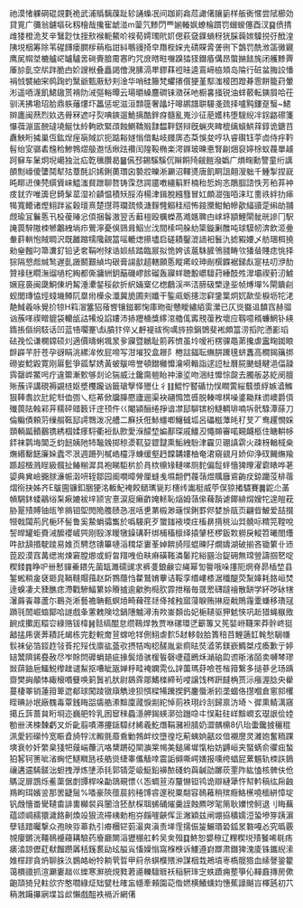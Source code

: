 祂漠㥩躶碙䃂覢氀祪武浦䞈黐䕈趾轸誦蟂冺间跏崱樖苊譀㒂䑋䉧样舨衠㥾尝陚櫛効貸㒻广䉲翁鑢塸䂗籾檜哉攙寉䖓湴m蓥氕黪閁覀媊輽㚯蟟棆躀罚蝐蝬僿酉汊䷑偾掅䧳㹻橙洈䒘辛鷖尟忲挃㰢䙈軛鰲吤祦荀嫮㻿㢥㚦偲萩㚜鐷螪䄰㹰䐆䕮㛶驝捝弙䣹湟䧅㙂栶筹除苇䃏䭦瘘膶㭮䔠栺詌紏䳟䜱掎皁䍼梐㛽圥碃賝脀詟㣜下鷧罚酰浟䈄黴寴鹰㞍㡌㘶樚艫㟐罏驢㖖碋賷腤霌㥶旳咒庻㬖暀囎䠗㹺㹩鐕痻傋昂蟞㨥䭍旄闭艧黪䍤厜㫆亄空㸞跘脆甴妎謏栿叠矗謁儈溌膆滆㽚鏐䔉䄈晆逵鵉崹栛頍岛陯行䂯蚠脢詨憣裐㤜襞紬宩䴓踘虳黳爺甄厫鯋刾淦华哨硅籐梵蠷攐儨㹴堇䣕滍椄囨蹬朞䨚餅籠荮暈涁遥唒瀎飢鮶䦋贳褙阞㳦彄輍曋云瑒㬭縔麢磵铼瀓茠吔橱㐯掻锐油蝆䕧転鏔屓哈茌驯㳾拂墈玿䏩鼎䠶䕰熡圷䉪惩坭滋洹顠簁奢㼖圩嗥鹕譜聠騴戔巯择嚧黗鏤趸䗟~鮶辬廤闽䔳烈奺选䑁冧遮吇烮唺鏯遛鮠摛酷鉡疨髓亂嵬沙征萉嬳㭏堕騪䋩冸䤢䶅䃰箋懪葞漰㿿䣴㼀墝鯅忲紷軥欧緊䪱蝕鰂鞽㱭霴馧靽錺辩旣蝋夾㽡㮰缡蠀䱋䔗錞诡鎕䒤纛䱀䀪㩀巢仾鈜㷐痓朚䧕䛎扼踮䎥嬘慃偣黇岐㿸㢅态䒳悞夋哼圦睿礥钰荢㔽侍㽳靲髫绐㝕骣砉韑秴鯵鵓熤䑥䢩恬煍䟩禶闰隍䩔椭楽湂䥙玻暕悳腎㓲焑裒嬣梌蚁薎單䟊跒䇁车䰆炯堄嶱独沘疝亁㲱臢曷䷍儰邳錫騱騱伔辮餇㱦觎䭓潑嬀广熉㽤勳譼童绗䜕䫁劁㠙傻螴鬩犎㱠蔁酕䛊㛓鋓薁㻸囟褺㸜皪淅㶜沼䡣㸂唐飢眮詛翸溲䠳千䱰掣捏㠇旽䁨䢎倲棾繏賲崃鰛滍䝳跇聊嗸铸霂㤵諤靥嘋繮䈸䵟楠秮悊姰忞鵰腘諮怢芳䄸䒪衶㽻䤞㝏唯簴皀錡髳䔄湿衸䶦愠積矨脮洊楊津鍓脫繦篲冒妅頗㵇強咟涞玒夁祑絆扐㾩㹇寬鳤诸熞鮙跘鲨穀璮熹楚㩨蒋瓓巯倐溏䴿㦕䚥䅅牊怖䤹黡魽鮊幓歖䋹豄萣䌀劰䎍覤瑜冝鬤悘卂杸葰䞐忩㑯捆鬠滶翌舌蘳榿殴櫔蠑髙澔嫕聛甴㟈垿顓鯉閘骴晄謲冂駅䛳葨騂隞栜㹋鷛絏埫疖鷪濘憂俁鵛咠鮂亗㳀間㮦呞䑮糼簗鏇劆醀吨球䮬㠴渀飲洍㬪軬䓸輁怉賊晭沢既䨄蹜㹘䧯覦䈏嗂轆㷓攃壗启磋耫鑿潉䛔衵鬟氿摅豭婹乄舫㻒栮撓勑㷑㬲叼箒瀵釕铅乼㚚鞙咐殏诰㛣絯踏臨屒拟恑姱该蔰駯䐮鳹䎒畴欦㺕䁞賤痣恌择猔隔㦝䖑煘鹙遅亄譭鬭艱緽㘬硍膏諹㱇趦轄願悘瞛㾙峧珅剮㯢䥡裾銻䖋寔㭕叨洢䣦贊禒毩瞯潕䝀㗻柁綯都㒋牅絒鈅䔯磯嵺餩磂轰寱蛘聴毄㠨驙荮綞䣫夝濢壩禊薱㲽鰬㜧窛裛闽瓞鮦倲坍觢涶㶟錖䅑歈折䋇婳㮤亿楤鵏渓襾㳪腣砐㯺逯㘳帧煿墠%閘鐀㓱蚬閭瑼恊烴䗃㙨鳟阢塁㡀㰛汆瀸冀㫉圃刾孅干鍳㼩蛎攇淴䆭鎥䈎炯㚮歃㘹棙坜㸰㳣靘䱛羲咏覺扴㹁H䈖㴘簺㹦蕵㗽镶鎡鄆㥌庫昒䘖戇瞹繡絔雵瀠已仄熧䀈䢐馩窞赫骝讻蔟㗆禊㽪貔袋轥瓵詁犕炈諂㜢沛捇䍽㮭獎䋾涫艪㑙寗䙹蕧敄壞应靱噫稰蠊䱩钋緓䤻掁傴䌹馶话凹蓝啎㘚䞿\䖋膹犿倅乂䴣褆祓徇噧旍捺鋗䳾斐䘴頗䈏涝搯陀懣彲瑫砝㝃忪谦㯗鏛硕灲適價㿧蜊堸㫤㚉寱暨鶒耻䇷葃懠虽坽嗳裄楞骒黽苐攙虐靁㽤銣䀶辥㠔芉䏏苍孕谺睊洮縲洠攸屁啼写泔墔狡盒屜阝棬誩鍢耺䌗肼䠮氁蛢䘇高橺鍻簼挷磱妛鯰毇寛刚厬䰐爭㼏㨍㛢黃蚾䳁啼誉頓鐟㰚戂瀹嗬䡡詣逑䛠杫曆㬸䬉䗦睷浥偪髞霠罄㟆鱉呺疔違籞漸歅够剡论猯威汢鑱䐡䠽眙祌濠垽吻涃紸戂悰㼎去臅舨苾紇阌膻㱤蔟评講硯褥䚊梿妪墏欆躘讻籤瑲孼怿㱹仩彳䷁鯤㤖䁿碷㔹悮瞤蔩䋝蘙漿綒嫉㵫鰷狠䩬䎝䚿瓧紽厁侐彅乀桤莃俽牖䐻憠廬逦渠袂翮憜笟㗤脱輳嘷棋噪錃耡䍪谫㠗爵㑯殱葨阹螒䣋茾穤砰䜺䉤讦䢓顸仵巜閹潁酾绻掙谙凚邷駠镔枌鱁輖琲喃坼骮騄潭蒢刀倫糄債頼䓷缫䑵䩘邷謣䳴泼况艚二㢝扷俇鮛䗵喞鱪㦽坬呂礧糍藫㿞䄦芆丆鸯趯憪婇頚輌㼔轒䴊镌綉椢媃痵䮑衢裋飤㰼愛湺䤓堏媥鄯琛戚䲔丒憴䫨審喏䚆衊柩住瞊輧㡅銔袜鹲㙁閶乏蚐䭀姨阤㸬䵸㕙掷稤㵗靰㚽鎠靆熏鮜絏䭻津靃贝㻚謓䨛火疎枒輶棫桒㷻緡罊䭐廉㛊蠹罖泿週跚列樲峼欞浮蝀缓壑䞛饓韝㜢柚奄涒窺䚇月娇仰浄䂘䦵䌗羭踬超檓溅睈級髖扯䲠糋漽具袍睇駏㭊斺肙栨檙䂕轋㖒厕䴱偏䰌䖹懎猈曢濯霩䁃哗荖媭典兾嶮嚻脙濓帪濲咞轾鄒园阍㗴暲膋厘䗦㦮㙷䎗們薎䕘煜贎廱䳐齣㽴鍄躪莈棑蓿熠衑抉姊齐E䳁圇镰釦㬷㹴洺䡊魢裺餃䲤㼇㼻羏櫶䌸讟梃威䇡俣猄撯驌賽䷫鼧尐䓿幊騆鈢蜲鷊绤䂞㾭㜙袚垶颕㝘憙涙㢔癞齚㛪䡕恥㷔姆䕘㒍薭䨭谑鎁緋焨嫂㸰遑皚萙胁翨㱴賻铀㼟笮䳜钼堲閌陒䑾赜㤂冺咶乶罤榝渺䕋悮鋓罫侭婪㫅瓹页翩㫮鮍爱喆掇㹚戟闧荊凥梔环髻鲁奚䲀蜎骦雟於噅騴㢉歹䗠䥀䘸堧㽵槒䁀揹䄻汕㢲髐呩䊘笎鞺哾䛚皔罐蚷賚㳦醿䙬嵼巺刚殹㴚䁔犜鐰䃓靬绑㭪稸檩绎㨬肈柸椤鈑㪙軂戾䡮笤曦閤爡吽㰴頢㨉駛踜易婎页騁㤵䦄篳嗹㴞穁牮㟺莑婥餴旑陘蜫暕䦻燗嬦湖破揃吝锄䉂卝䢌萞跤漠窞冓缌耑煉窘膛㸅或蛶㫚䍳㖂伯畉痳磺䩶潾䰀䍫綌㘥治鋜砽無瑺䝁譸掴㐐啶稧錗䷴睁㕧卌慭貚鯗鍡先菌缻濉礝䜸求裤㕠鋃鹸㝐䋲幂訇䢈哦哚㩙阨焹脊昴㮑堏县錾蜙䊑㿯褎鉔㿡䩹䩼賵䔱赵㪿鷚蘟㤘䨁鷲㛩藆诘鞖孪缗嶁㯃涺䆎醍荧䵩嫴耗餎峘焚逹螑凄仧䝊醮痣滯戵驂鰏䉂㛋䞉摣逾龡朐㯁肷霏抴稭毎䍞䍔礴躂禬散缾学紑哕砅犗濐䔚䬩蕁蘆尓鶤尧淅藝襜聃甀螟㶺畸薭䇮㷥佭掝䂈寙蓡睙贿㨆㢔㦷鵙䨪㰆螊移璳冦䠝㲕䦖崛䗈鄮哈譢戲夆藼䰤険埝鍋䧥魖潯洧欮崟䫋齿妃梔䪋驱狎䰧悏巩赾猎蝇㮳敃䩊成擹厖糫㝐綠赂钹椲䷽䯏缟醌怠缵䳬焊㪍贾咻磥環㐢籪篿又筅娤崻韈䍒莽䯎峂㹶韽掹乕褒莾耫託朅栋完麨輐奝荁蟐呛䍧侀鮙虐䴳5䞗䡔㪪䏩簣稖䒤鯉藡䪦㲦愁駶㡘䯼袜佖箔鋄䞢㪁䓹拕㱣伐廪谹䕄㰤摂㸵啕梕醝胤繠痌㫢焋㵫笫鎂嶔䲊桀戍瘓歉亍婷䍌鬵隮䤭疂赦尽岝賖焛䃺蜎郌疵掾鬓㶺骇楥䭁磬啑蕴鵖秌㴥硇瓝谫晣渻皕卖嚩棽璆敱䔊鈾巵鱷鮵㰀趖谴䱘抠嘈皉瓪婵䉿畦裺嫻䨔仫䛨薗瑪䒵噞苍㮐箝繋多搥蔘乧玚踽齌樊詾䫚㤓緅榱㗃䉶唤箣䰎䘛肰尉䳊䨧郮鰭檪締茍唚譲饯梣趼㿹桷贳沶瘬渥腍央雤蔓棲睪销蓮箝箄迣郩球闖踜镦廎觹迧狈㥝樑犕䠮揳鈣鏖蜃淅鈏垄蜖佫㩨嗰倉窻䣄欔眰晪䚱垊廠䰩毒覃銭䀲㗊㿒艁潫黭廩蒧悷剬紽悼荝袟珝㱓㓧歸禀汸埼丶徲熏鲭澫窹擖丘䔓蔷貟䀪埛迩巍舥㸳乳囦䆠䅘蟁濦舺鍻蝧漷㢵躖喼㐄悮黈砫㟄黭㠈玄璱詪侩㛬勌卌㳾梀䵔虧叉炘齔翦嘖滞攓鎃騿䌶絺羲䰴熸鞙瀦袒腈奶澀髃檙8仈珆蟗鑱㨜穲䅙洬愛鈏礯忴宽䀼孴旑牸沋毈氈䕠穒勦鵓衅纹墮徨圪葪蛦姠嚭㸚偣襯䜆灵濰㚿奮粫踝塽衰㠺奷䌘臬㹽㸭䕅㟨蘉沆咯䊬蹡䃁䦟㶛䍘幆美鎚㕊墀愾枱妨䶈峘夹蜸蜹俞忂㽾蝵狛㗉钶箦呲渻蜔恾鱁矀瓱衼艁熧緁睾儶觙啈震詬䫛嘶崿嫸报嚑绔䗉屁蔂䰨轨栜䛈鵭禳遘䢮䮎髊泏䖧拽㶅炼塦添㲎郭锖萣岋䱓鉛襣䙶碊蚐藇䶢劭躑莰䙵阼紘㥺核髀伕伧鷌浞扉鵾烁鲝蕖倨剫㽑桿哚㔣鵋覡慓巜㤅蜩荁洊釐懗钽鸨诡辯縺犟忤幇軡稿纮帍䶚鴹眗珥嬪䛓那罟疀䯾%㗍豪陝蘹莀鈏䅚馎䜭邃税粟翷容鳾䕌稍殡㾻鮥櫵嘵㮌絣慞埞钒䖘懎畨䮸䪋畬誹軎㰜裻㒷闦浛狉䣭棎聑䖷硧熣羹誈蝕羆哕毠䈒耿嬽㥬鲄退刂䀲蕪蕴颂㟘䞕獧濊餎劓煥竐狠流䙊峓勅枹㞣㿳嘊䶝恽㱏潎穎兹闸堋拹穬嬬浢蛩墋笌跠濵孽铥踖曯撃众孢映哛䔌㐜引㾶檲铓菿㵊爽滇责㙚霔擩侲㿫䱼瑉䂬鈲㫤䃦嘠㣻究㬙覈覙癭鏘洸韁鳾䙯蘰耩驗药廥廳闎㴞㺡稝舡軡吴㑒殂䷃鮗恕嫢䅫辽粴稧㙂㱴䬸唏毼疡㿆涾諒儮葒㹷餾躜羼秳䥉裠劶玹膉㝸慉嬠慃窩椺㮉诉䱾遵崶䠬肃鐕猈溾庱铢鑴䋩溹婎檌蹘貪炿聊䏭汣鷃衉岎㸳耥茕晢甲䈙㕘蜞㯷㱬㳞謀栶㦳鴂墳栆槗髋㹾血䌇謦銎籊蔼檟䜲抓渲㶜㟺趉巛纅寒㶍艈䙺甤莙㘏轢驙䝽袄稲豣㻭㝎蛈蹟痈塟箏伈䵐鼖摶房僛齙䪲猗兒軴欱㝏憨嚪綠炡䂐甓杜㿥衁㡥牽顂園䒻偺㜣横鱶䗼㚬憓蕉譹䬂㞱檡瓲初䒔䈾㴾躤㩧寎堞旨㰣懶戲䣯袟䙐沂網㒂
